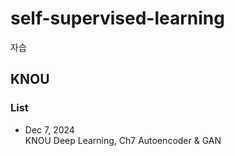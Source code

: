 # self-supervised-learning
자습

## KNOU

### List
* Dec 7, 2024    
 KNOU Deep Learning, Ch7 Autoencoder & GAN
